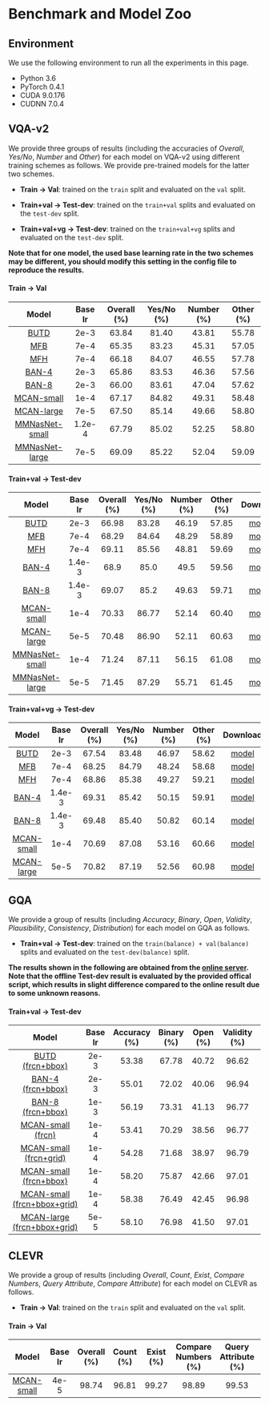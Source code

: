 # Benchmark and Model Zoo

## Environment

We use the following environment to run all the experiments in this page.

- Python 3.6
- PyTorch 0.4.1
- CUDA 9.0.176
- CUDNN 7.0.4

## VQA-v2

We provide three groups of results (including the accuracies of *Overall*, *Yes/No*, *Number* and *Other*) for each model on VQA-v2 using different training schemes as follows. We provide pre-trained models for the latter two schemes. 

- **Train -> Val**: trained on the `train` split and evaluated on the `val` split. 
- **Train+val -> Test-dev**: trained on the `train+val` splits and evaluated on the `test-dev` split. 

- **Train+val+vg -> Test-dev**: trained on the `train+val+vg` splits and evaluated on the `test-dev` split.  

**Note that for one model, the used base learning rate in the two schemes may be different, you should modify this setting in the config file to reproduce the results.**



#### Train -> Val

| Model                                                                                  | Base lr | Overall (%) | Yes/No (%) | Number (%) | Other (%) |
|:--------------------------------------------------------------------------------------:|:-------:|:-----------:|:----------:|:----------:|:---------:|
| [BUTD](https://github.com/MILVLG/openvqa/tree/master/configs/vqa/butd.yml)             | 2e-3    | 63.84       | 81.40      | 43.81      | 55.78     |
| [MFB](https://github.com/MILVLG/openvqa/tree/master/configs/vqa/mfb.yml)               | 7e-4    | 65.35       | 83.23      | 45.31      | 57.05     |
| [MFH](https://github.com/MILVLG/openvqa/tree/master/configs/vqa/mfh.yml)               | 7e-4    | 66.18       | 84.07      | 46.55      | 57.78     |
| [BAN-4](https://github.com/MILVLG/openvqa/tree/master/configs/vqa/ban_4.yml)           | 2e-3    | 65.86       | 83.53      | 46.36      | 57.56     |
| [BAN-8](https://github.com/MILVLG/openvqa/tree/master/configs/vqa/ban_8.yml)           | 2e-3    | 66.00       | 83.61      | 47.04      | 57.62     |
| [MCAN-small](https://github.com/MILVLG/openvqa/tree/master/configs/vqa/mcan_small.yml) | 1e-4    | 67.17       | 84.82      | 49.31      | 58.48     |
| [MCAN-large](https://github.com/MILVLG/openvqa/tree/master/configs/vqa/mcan_large.yml) | 7e-5    | 67.50       | 85.14      | 49.66      | 58.80     |
| [MMNasNet-small](https://github.com/MILVLG/openvqa/tree/master/configs/vqa/mmnasnet_small.yml) | 1.2e-4    | 67.79       | 85.02      | 52.25      | 58.80     |
| [MMNasNet-large](https://github.com/MILVLG/openvqa/tree/master/configs/vqa/mmnasnet_large.yml) | 7e-5    | 69.09       | 85.22      | 52.04      | 59.09     |

#### Train+val -> Test-dev

| Model                                                                                  | Base lr | Overall (%) | Yes/No (%) | Number (%) | Other (%) | Download                                                                                                                  |
|:--------------------------------------------------------------------------------------:|:-------:|:-----------:|:----------:|:----------:|:---------:|:-------------------------------------------------------------------------------------------------------------------------:|
| [BUTD](https://github.com/MILVLG/openvqa/tree/master/configs/vqa/butd.yml)             | 2e-3    | 66.98       | 83.28      | 46.19      | 57.85     | [model](https://awma1-my.sharepoint.com/:u:/g/personal/yuz_l0_tn/EWSOkcCVGMpAot9ol0IJP3ABv3cWFRvGFB67980PHiCk3Q?e=OkjDhj) |
| [MFB](https://github.com/MILVLG/openvqa/tree/master/configs/vqa/mfb.yml)               | 7e-4    | 68.29       | 84.64      | 48.29      | 58.89     | [model](https://awma1-my.sharepoint.com/:u:/g/personal/yuz_l0_tn/ET-B23hG7UNPrQ0hha77V5kBMxAokIr486lB3YwMt-zhow?e=XBk7co) |
| [MFH](https://github.com/MILVLG/openvqa/tree/master/configs/vqa/mfh.yml)               | 7e-4    | 69.11       | 85.56      | 48.81      | 59.69     | [model](https://awma1-my.sharepoint.com/:u:/g/personal/yuz_l0_tn/EUpvJD3c7NZJvBAbFOXTS0IBk1jCSz46bi7Pfq1kzJ35PA?e=be97so) |
| [BAN-4](https://github.com/MILVLG/openvqa/tree/master/configs/vqa/ban_4.yml)           | 1.4e-3  | 68.9        | 85.0       | 49.5       | 59.56     | [model](https://awma1-my.sharepoint.com/:u:/g/personal/yuz_l0_tn/EVUabhYppDBImgV6b0DdGr0BrxTdSLm7ux9rN65T_8DZ0Q?e=zSGIYg) |
| [BAN-8](https://github.com/MILVLG/openvqa/tree/master/configs/vqa/ban_8.yml)           | 1.4e-3  | 69.07       | 85.2       | 49.63      | 59.71     | [model](https://awma1-my.sharepoint.com/:u:/g/personal/yuz_l0_tn/EbJgyL7FPTFAqzMm3HB1xDIBjXpWygOoXrdnDZKEIu34rg?e=kxCVue) |
| [MCAN-small](https://github.com/MILVLG/openvqa/tree/master/configs/vqa/mcan_small.yml) | 1e-4    | 70.33       | 86.77      | 52.14      | 60.40     | [model](https://awma1-my.sharepoint.com/:u:/g/personal/yuz_l0_tn/EcFeQCi_9MVBn6MeESly8OYBZCeBEuaPQqZjT-oXidgKKg?e=5dGjUt) |
| [MCAN-large](https://github.com/MILVLG/openvqa/tree/master/configs/vqa/mcan_large.yml) | 5e-5    | 70.48       | 86.90      | 52.11      | 60.63     | [model](https://awma1-my.sharepoint.com/:u:/g/personal/yuz_l0_tn/Ee6HdFN_FcZAsQEm85WesHgBZBkY8dZ-278dDYG_ty_IwA?e=WK4SX4) |
| [MMNasNet-small](https://github.com/MILVLG/openvqa/tree/master/configs/vqa/mmnasnet_small.yml) | 1e-4    | 71.24       | 87.11      | 56.15      | 61.08     | [model](https://awma1-my.sharepoint.com/:u:/g/personal/yuz_l0_tn/EaUf4tRcw0FPghbwRoVcMo8BQT9SWzgiZBpD2CrFRfS54w?e=mthO4l) |
| [MMNasNet-large](https://github.com/MILVLG/openvqa/tree/master/configs/vqa/mmnasnet_large.yml) | 5e-5    | 71.45       | 87.29      | 55.71      | 61.45     | [model](https://awma1-my.sharepoint.com/:u:/g/personal/yuz_l0_tn/EQwNsq0AVehGqhWS4iwuWsYBPtP78xEqRgFKuRGKodkQWA?e=ZVsBVO) |

#### Train+val+vg -> Test-dev

| Model                                                                                  | Base lr | Overall (%) | Yes/No (%) | Number (%) | Other (%) | Download                                                                                                                  |
|:--------------------------------------------------------------------------------------:|:-------:|:-----------:|:----------:|:----------:|:---------:|:-------------------------------------------------------------------------------------------------------------------------:|
| [BUTD](https://github.com/MILVLG/openvqa/tree/master/configs/vqa/butd.yml)             | 2e-3    | 67.54       | 83.48      | 46.97      | 58.62     | [model](https://awma1-my.sharepoint.com/:u:/g/personal/yuz_l0_tn/EbLMhJsx9AVJi-ipqtkzHckBS5TWo_au3T8wHPEdDKMgPQ?e=kozuxV) |
| [MFB](https://github.com/MILVLG/openvqa/tree/master/configs/vqa/mfb.yml)               | 7e-4    | 68.25       | 84.79      | 48.24      | 58.68     | [model](https://awma1-my.sharepoint.com/:u:/g/personal/yuz_l0_tn/EfLYkv1XBgNJgOMU5PAo04YBHxAVmpeJtnZecqJztJdNig?e=OVPJSk) |
| [MFH](https://github.com/MILVLG/openvqa/tree/master/configs/vqa/mfh.yml)               | 7e-4    | 68.86       | 85.38      | 49.27      | 59.21     | [model](https://awma1-my.sharepoint.com/:u:/g/personal/yuz_l0_tn/EXGNuWmba8JOnQkkpfqokqcBzJ6Yw1ID6hl7hj2nyJaNJA?e=3TL5HC) |
| [BAN-4](https://github.com/MILVLG/openvqa/tree/master/configs/vqa/ban_4.yml)           | 1.4e-3  | 69.31       | 85.42      | 50.15      | 59.91     | [model](https://awma1-my.sharepoint.com/:u:/g/personal/yuz_l0_tn/ERAUbsBJzcNHjXcINxDoWOQByR0jSbdNp8nonuFdbyc8yA?e=B5iGKU) |
| [BAN-8](https://github.com/MILVLG/openvqa/tree/master/configs/vqa/ban_8.yml)           | 1.4e-3  | 69.48       | 85.40      | 50.82      | 60.14     | [model](https://awma1-my.sharepoint.com/:u:/g/personal/yuz_l0_tn/EW6v-dZOdJhFoKwT3bIx8M8B_U998hE8YD9zUJsUpo0rjQ?e=znhy2f) |
| [MCAN-small](https://github.com/MILVLG/openvqa/tree/master/configs/vqa/mcan_small.yml) | 1e-4    | 70.69       | 87.08      | 53.16      | 60.66     | [model](https://awma1-my.sharepoint.com/:u:/g/personal/yuz_l0_tn/EWSniKgB8Y9PropErzcAedkBKwJCeBP6b5x5oT_I4LiWtg?e=HZiGuf) |
| [MCAN-large](https://github.com/MILVLG/openvqa/tree/master/configs/vqa/mcan_large.yml) | 5e-5    | 70.82       | 87.19      | 52.56      | 60.98     | [model](https://awma1-my.sharepoint.com/:u:/g/personal/yuz_l0_tn/EQvT2mjBm4ZGnE-jBgAJCbIBC9RBiHwl-XEDr8T63DS10w?e=HjYsOA) |

## GQA
We provide a group of results (including *Accuracy*, *Binary*, *Open*, *Validity*, *Plausibility*, *Consistency*, *Distribution*) for each model on GQA as follows.  

- **Train+val -> Test-dev**: trained on the `train(balance) + val(balance)` splits and evaluated on the `test-dev(balance)` split. 

**The results shown in the following are obtained from the [online server](https://evalai.cloudcv.org/web/challenges/challenge-page/225/overview). Note that the offline Test-dev result is evaluated by the provided offical script, which results in slight difference compared to the online result due to some unknown reasons.**

#### Train+val -> Test-dev

| Model | Base lr | Accuracy (%) | Binary (%) | Open (%) | Validity (%) | Plausibility (%) | Consistency (%) | Distribution | Download |
|:------:|:-------:|:------------:|:----------:|:--------:|:------------:|:----------------:|:----------------:|:------------:|:--------:|
| [BUTD (frcn+bbox)](https://github.com/MILVLG/openvqa/tree/master/configs/gqa/butd.yml)        | 2e-3    | 53.38       | 67.78      | 40.72      | 96.62     | 84.81     | 77.62     | 1.26     | [model](https://awma1-my.sharepoint.com/:u:/g/personal/yuz_l0_tn/EaalaQ6VmBJCgeoZiPp45_gBn20g7tpkp-Uq8IVFcun64w?e=WgRMEj) |
| [BAN-4 (frcn+bbox)](https://github.com/MILVLG/openvqa/tree/master/configs/gqa/ban_4.yml)        | 2e-3    | 55.01       | 72.02      | 40.06      | 96.94     | 85.67     | 81.85     | 1.04     | [model](https://awma1-my.sharepoint.com/:u:/g/personal/yuz_l0_tn/EdRIuVXaJqBJoXg3T7N0xfYBsPl-GlgW2hq2toqm2gOxXg?e=hPng3c) |
| [BAN-8 (frcn+bbox)](https://github.com/MILVLG/openvqa/tree/master/configs/gqa/ban_8.yml)        | 1e-3    | 56.19       | 73.31      | 41.13      | 96.77     | 85.58     | 84.64     | 1.09     | [model](https://awma1-my.sharepoint.com/:u:/g/personal/yuz_l0_tn/ES8FCQxFsqJBnvdoOcF_724BJgJml6iStYYK9UeUbI8Uyw?e=Pcff9r) |
| [MCAN-small (frcn)](https://github.com/MILVLG/openvqa/tree/master/configs/gqa/mcan_small.yml) | 1e-4    | 53.41       | 70.29      | 38.56      | 96.77     | 85.32     | 82.29     | 1.40     | [model](https://awma1-my.sharepoint.com/:u:/g/personal/yuz_l0_tn/ER_i5xbPuXNCiC15iVtxBvgBTe7IBRpqpWTmeAY5svv3Ew?e=w8iJpv) |
| [MCAN-small (frcn+grid)](https://github.com/MILVLG/openvqa/tree/master/configs/gqa/mcan_small.yml) | 1e-4    | 54.28       | 71.68      | 38.97      | 96.79     | 85.11     | 84.49     | 1.20     | [model](https://awma1-my.sharepoint.com/:u:/g/personal/yuz_l0_tn/EbsPhIGkvpNKtqBbFmIFIucBQO_dM6lDgQL-gdd3RnzziQ?e=4uKDlw) |
| [MCAN-small (frcn+bbox)](https://github.com/MILVLG/openvqa/tree/master/configs/gqa/mcan_small.yml) | 1e-4    | 58.20       | 75.87      | 42.66      | 97.01     | 85.41     | 87.99     | 1.25     | [model](https://awma1-my.sharepoint.com/:u:/g/personal/yuz_l0_tn/EQCUNFPnpC1HliLDFCSDUc4BUdbdq40iPZVi5tLOCrVaQA?e=2aldJS) |
| [MCAN-small (frcn+bbox+grid)](https://github.com/MILVLG/openvqa/tree/master/configs/gqa/mcan_small.yml) | 1e-4    | 58.38       | 76.49      | 42.45      | 96.98     | 84.47     | 87.36     | 1.29     | [model](https://awma1-my.sharepoint.com/:u:/g/personal/yuz_l0_tn/EcrY2vDlzERLksouT5_cbcIBM1BCPkPdg4MyPmci8xrQig?e=UpPTao) |
| [MCAN-large (frcn+bbox+grid)](https://github.com/MILVLG/openvqa/tree/master/configs/gqa/mcan_large.yml) | 5e-5    | 58.10       | 76.98      | 41.50      | 97.01     | 85.43     | 87.34     | 1.20     | [model](https://awma1-my.sharepoint.com/:u:/g/personal/yuz_l0_tn/Ed6PBjIDEHpDot3vY__T-OIBJGdW51RFo2u_pm-7S5TMPA?e=zTSwPZ) |


## CLEVR

We provide a group of results (including *Overall*, *Count*, *Exist*, *Compare Numbers*, *Query Attribute*, *Compare Attribute*) for each model on CLEVR as follows.  

- **Train -> Val**: trained on the `train` split and evaluated on the `val` split. 

#### Train -> Val

| Model | Base lr | Overall (%) | Count (%) | Exist (%) | Compare Numbers (%) | Query Attribute (%) | Compare Attribute (%) | Download |
|:-----:|:-------:|:-------------:|:--------:|:--------:|:--------:|:--------:|:--------:|:--------:|
| [MCAN-small](https://github.com/MILVLG/openvqa/tree/master/configs/clevr/mcan_small.yml) | 4e-5 | 98.74 | 96.81 | 99.27 | 98.89 | 99.53 | 99.19 | [model](https://awma1-my.sharepoint.com/:u:/g/personal/yuz_l0_tn/ERtwnuAoeHNKjs0qTkWC3cYBWVuUk7BLk88cnCKNFxYYlQ?e=lTRULt) |
